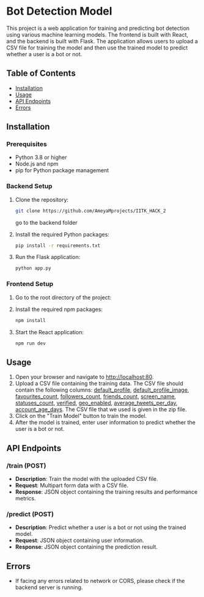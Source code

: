# Bot Detection Model

This project is a web application for training and predicting bot detection using various machine learning models. The frontend is built with React, and the backend is built with Flask. The application allows users to upload a CSV file for training the model and then use the trained model to predict whether a user is a bot or not.

## Table of Contents

- [Installation](#installation)
- [Usage](#usage)
- [API Endpoints](#api-endpoints)
- [Errors](#errors)

## Installation

### Prerequisites

- Python 3.8 or higher
- Node.js and npm
- pip for Python package management

### Backend Setup

1. Clone the repository:
    ```sh
    git clone https://github.com/AmeyaMprojects/IITK_HACK_2
    
    ```
    go to the backend folder

2. Install the required Python packages:
    ```sh
    pip install -r requirements.txt
    ```

3. Run the Flask application:
    ```sh
    python app.py
    ```

### Frontend Setup

1. Go to the root directory of the project:

2. Install the required npm packages:
    ```sh
    npm install
    ```

3. Start the React application:
    ```sh
    npm run dev
    ```

## Usage

1. Open your browser and navigate to [http://localhost:80](http://localhost:80).
2. Upload a CSV file containing the training data. The CSV file should contain the following columns: [default_profile](http://_vscodecontentref_/1), [default_profile_image](http://_vscodecontentref_/2), [favourites_count](http://_vscodecontentref_/3), [followers_count](http://_vscodecontentref_/4), [friends_count](http://_vscodecontentref_/5), [screen_name](http://_vscodecontentref_/6), [statuses_count](http://_vscodecontentref_/7), [verified](http://_vscodecontentref_/8), [geo_enabled](http://_vscodecontentref_/9), [average_tweets_per_day](http://_vscodecontentref_/10), [account_age_days](http://_vscodecontentref_/11). The CSV file that we used is given in the zip file.
3. Click on the "Train Model" button to train the model.
4. After the model is trained, enter user information to predict whether the user is a bot or not.

## API Endpoints

### /train (POST)

- **Description**: Train the model with the uploaded CSV file.
- **Request**: Multipart form data with a CSV file.
- **Response**: JSON object containing the training results and performance metrics.

### /predict (POST)

- **Description**: Predict whether a user is a bot or not using the trained model.
- **Request**: JSON object containing user information.
- **Response**: JSON object containing the prediction result.

## Errors

- If facing any errors related to network or CORS, please check if the backend server is running.
